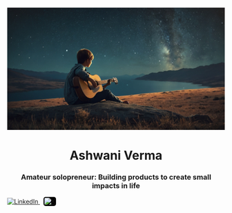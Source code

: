 ![Alt text](https://github.com/ashwaniverma-github/ashwaniverma-github/blob/main/gitpro.jpg)


<div align="center">
  <h1><b>Ashwani Verma</b></h1>
  <h3>Amateur solopreneur: Building products to create small impacts in life</h3>
</div>

  <a href="https://www.linkedin.com/in/ashwani-verma-ba2659326/" target="_blank">
    <img src="https://cdn.jsdelivr.net/gh/devicons/devicon/icons/linkedin/linkedin-original.svg" alt="LinkedIn" width="20" height="20"/>
  </a>
  &nbsp; <!-- Space between icons -->
  <a href="https://twitter.com/ashwanivermax" target="_blank">
    <img src="https://img.icons8.com/ios-filled/50/FFFFFF/x--v1.png" alt="X" width="20" height="20" style="background-color:black; border-radius: 5px; padding: 2px;"/>
  </a>

